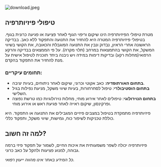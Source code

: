 ![download.jpeg]({{site.baseurl}}/txt/download.jpeg)
## טיפולי פיזיותרפיה

מטרת טיפולי הפיזיותרפיה הינו שיקום וריפוי הגוף לאחר פציעה או פגיעה כרונית בגוף.
בטיפולי פיזיותרפיה המטרה היא להחזיר את התנועה והתפקוד ללא כאב.
בבדיקה הראשונה אחרי הראיון, נבדוק ונבין את התנועה המוגבלת והכאובה, את הקושי בשיווי המשקל, את הקושי בהתמצאות במרחב (תלוי מקרה).
על פי הממצאים בבדיקה והרקע הרפואי(מחלות רקע) ובדיקות דימות במידה ויש ניבנה ביחד תוכנית לטיפול אישית על מנת להחזיר את התפקוד בהקדם.

### תחומים עיקריים:
-  **בתחום האורתופדיה**: כאב אקוטי וכרוני, שיקום לאחר ניתוחים, בעיות יציבה.
-  **בתחום הוסטיבולרי**: טיפול לסחרחורות, בעיות שיווי משקל, מניעת נפילות בגיל השלישי.
-  **בתחום הנוירולוגי**: טיפולים לאחר אירוע מוחי, מחלות נוירולוגיות כמו טרשת נפוצה ופרקינסון, שיקום ראייה לאחר פגיעת ראש או אירוע מוחי.

פיזיותרפיה מתמקדת בטיפול במצבים פיזיים המגבילים את התנועה או התפקוד.
היא כוללת טכניקות לשיפור כוח, גמישות, שיווי משקל, ותפקוד כללי.

## למה זה חשוב?
פיזיותרפיה יכולה לשפר משמעותית את איכות החיים, לשמור על תפקוד פיזי ברמה גבוהה, למנוע פציעות ולהקל על כאב כרוני.

*כל המידע באתר אינו מהווה ייעוץ רפואי.*


